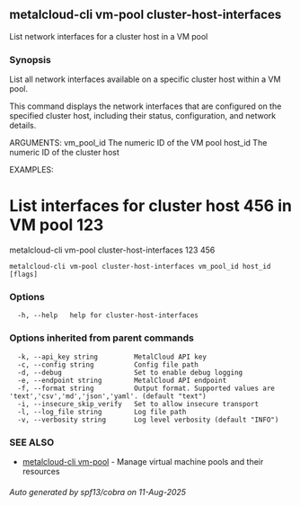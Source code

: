 ## metalcloud-cli vm-pool cluster-host-interfaces

List network interfaces for a cluster host in a VM pool

### Synopsis

List all network interfaces available on a specific cluster host within a VM pool.

This command displays the network interfaces that are configured on the specified 
cluster host, including their status, configuration, and network details.

ARGUMENTS:
  vm_pool_id       The numeric ID of the VM pool
  host_id          The numeric ID of the cluster host

EXAMPLES:
  # List interfaces for cluster host 456 in VM pool 123
  metalcloud-cli vm-pool cluster-host-interfaces 123 456

```
metalcloud-cli vm-pool cluster-host-interfaces vm_pool_id host_id [flags]
```

### Options

```
  -h, --help   help for cluster-host-interfaces
```

### Options inherited from parent commands

```
  -k, --api_key string         MetalCloud API key
  -c, --config string          Config file path
  -d, --debug                  Set to enable debug logging
  -e, --endpoint string        MetalCloud API endpoint
  -f, --format string          Output format. Supported values are 'text','csv','md','json','yaml'. (default "text")
  -i, --insecure_skip_verify   Set to allow insecure transport
  -l, --log_file string        Log file path
  -v, --verbosity string       Log level verbosity (default "INFO")
```

### SEE ALSO

* [metalcloud-cli vm-pool](metalcloud-cli_vm-pool.md)	 - Manage virtual machine pools and their resources

###### Auto generated by spf13/cobra on 11-Aug-2025
